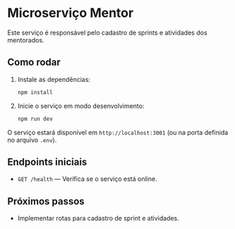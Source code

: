 # Microserviço Mentor

Este serviço é responsável pelo cadastro de sprints e atividades dos mentorados.

## Como rodar

1. Instale as dependências:
   ```bash
   npm install
   ```
2. Inicie o serviço em modo desenvolvimento:
   ```bash
   npm run dev
   ```

O serviço estará disponível em `http://localhost:3001` (ou na porta definida no arquivo `.env`).

## Endpoints iniciais
- `GET /health` — Verifica se o serviço está online.

## Próximos passos
- Implementar rotas para cadastro de sprint e atividades. 